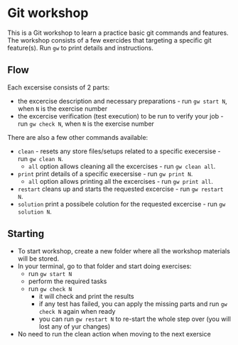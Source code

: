 # Git workshop
This is a Git workshop to learn a practice basic git commands and features.
The workshop consists of a few exercides that targeting a specific git feature(s).
Run `gw` to print details and instructions.

## Flow
Each excersise consists of 2 parts: 
- the excercise description and necessary preparations - run `gw start N`, when `N` is the exercise number
- the excercise verification (test execution) to be run to verify your job - run `gw check N`, when `N` is the exercise number

There are also a few other commands available:
- `clean` - resets any store files/setups related to a specific execersise - run `gw clean N`.
  - `all` option allows cleaning all the excercises - run `gw clean all`.
- `print` print details of a specific execersise - run `gw print N`.
  - `all` option allows printing all the excercises - run `gw print all`.
- `restart` cleans up and starts the requested excercise - run `gw restart N`.
- `solution` print a possibele colution for the requested excercise - run `gw solution N`.

## Starting
- To start workshop, create a new folder where all the workshop materials will be stored.
- In your terminal, go to that folder and start doing exercises:
  - run `gw start N`
  - perform the required tasks
  - run `gw check N`
    - it will check and print the results 
    - if any test has failed, you can apply the missing parts and run `gw check N` again when ready
    - you can run `gw restart N` to re-start the whole step over (you will lost any of yur changes)
- No need to run the clean action when moving to the next exersice
